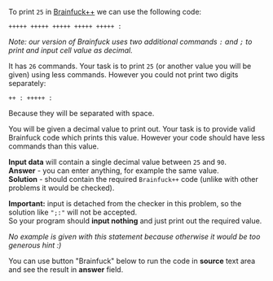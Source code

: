 To print `25` in [Brainfuck++](../wiki/brainfuck) we can use the following code:

    +++++ +++++ +++++ +++++ +++++ :

*Note: our version of Brainfuck uses two additional commands `:` and `;` to print and input cell value as decimal.*

It has `26` commands. Your task is to print `25` (or another value you will be given) using less commands.
However you could not print two digits separately:

    ++ : +++++ :

Because they will be separated with space.

You will be given a decimal value to print out.
Your task is to provide valid Brainfuck code which prints this value.
However your code should have less commands than this value.

**Input data** will contain a single decimal value between `25` and `90`.  
**Answer** - you can enter anything, for example the same value.  
**Solution** - should contain the required `Brainfuck++` code (unlike with other problems it would be checked).

**Important:** input is detached from the checker in this problem, so the solution like `";:"` will not be accepted.  
So your program should **input nothing** and just print out the required value.

*No example is given with this statement because otherwise it would be too generous hint :)*

You can use button "Brainfuck" below to run the code in **source** text area and see the result in **answer** field.

<script>
$(function() {selectLanguage('brainfuck');});
</script>